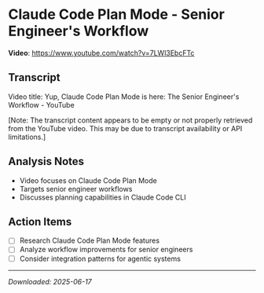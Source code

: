 # Claude Code Plan Mode - Senior Engineer's Workflow

**Video**: https://www.youtube.com/watch?v=7LWl3EbcFTc

## Transcript

Video title: Yup, Claude Code Plan Mode is here: The Senior Engineer's Workflow - YouTube

[Note: The transcript content appears to be empty or not properly retrieved from the YouTube video. This may be due to transcript availability or API limitations.]

## Analysis Notes

- Video focuses on Claude Code Plan Mode
- Targets senior engineer workflows
- Discusses planning capabilities in Claude Code CLI

## Action Items

- [ ] Research Claude Code Plan Mode features
- [ ] Analyze workflow improvements for senior engineers
- [ ] Consider integration patterns for agentic systems

---

*Downloaded: 2025-06-17*